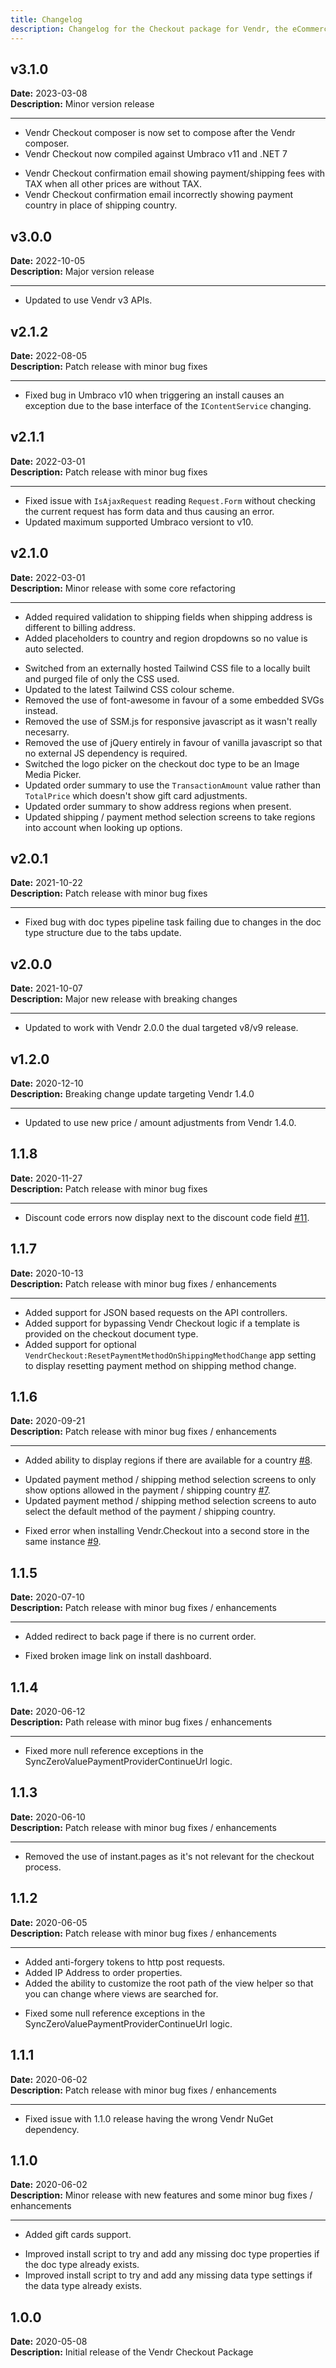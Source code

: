 ```yaml
---
title: Changelog
description: Changelog for the Checkout package for Vendr, the eCommerce solution for Umbraco v8+
---
```


## v3.1.0  
**Date:** 2023-03-08  
**Description:** Minor version release

---  

<changelog>
<changelog-group category="Updated">  

* Vendr Checkout composer is now set to compose after the Vendr composer.
* Vendr Checkout now compiled against Umbraco v11 and .NET 7

</changelog-group>
<changelog-group category="Fixed">  

* Vendr Checkout confirmation email showing payment/shipping fees with TAX when all other prices are without TAX.
* Vendr Checkout confirmation email incorrectly showing payment country in place of shipping country.

</changelog-group>
</changelog>

## v3.0.0  
**Date:** 2022-10-05  
**Description:** Major version release

---  

<changelog>
<changelog-group category="Updated">  

* Updated to use Vendr v3 APIs.

</changelog-group>
</changelog>

## v2.1.2  
**Date:** 2022-08-05  
**Description:** Patch release with minor bug fixes 

---  

<changelog>
<changelog-group category="Fixed">  

* Fixed bug in Umbraco v10 when triggering an install causes an exception due to the base interface of the `IContentService` changing.

</changelog-group>
</changelog>

## v2.1.1   
**Date:** 2022-03-01  
**Description:** Patch release with minor bug fixes 

---  

<changelog>
<changelog-group category="Fixed">  

* Fixed issue with `IsAjaxRequest` reading `Request.Form` without checking the current request has form data and thus causing an error.
* Updated maximum supported Umbraco versiont to v10.

</changelog-group>
</changelog>

## v2.1.0   
**Date:** 2022-03-01  
**Description:** Minor release with some core refactoring

---  

<changelog>
<changelog-group category="Added">  

* Added required validation to shipping fields when shipping address is different to billing address.
* Added placeholders to country and region dropdowns so no value is auto selected.

</changelog-group>
<changelog-group category="Changed">  

* Switched from an externally hosted Tailwind CSS file to a locally built and purged file of only the CSS used.
* Updated to the latest Tailwind CSS colour scheme.
* Removed the use of font-awesome in favour of a some embedded SVGs instead.
* Removed the use of SSM.js for responsive javascript as it wasn't really necesarry.
* Removed the use of jQuery entirely in favour of vanilla javascript so that no external JS dependency is required.
* Switched the logo picker on the checkout doc type to be an Image Media Picker.
* Updated order summary to use the `TransactionAmount` value rather than `TotalPrice` which doesn't show gift card adjustments.
* Updated order summary to show address regions when present.
* Updated shipping / payment method selection screens to take regions into account when looking up options.

</changelog-group>
</changelog>

## v2.0.1   
**Date:** 2021-10-22  
**Description:** Patch release with minor bug fixes 

---  

<changelog>
<changelog-group category="Fixed">  

* Fixed bug with doc types pipeline task failing due to changes in the doc type structure due to the tabs update.

</changelog-group>
</changelog>

## v2.0.0   
**Date:** 2021-10-07   
**Description:** Major new release with breaking changes

---  

<changelog>
<changelog-group category="Breaking">  

* Updated to work with Vendr 2.0.0 the dual targeted v8/v9 release.

</changelog-group>
</changelog>


## v1.2.0   
**Date:** 2020-12-10    
**Description:** Breaking change update targeting Vendr 1.4.0 

---  

<changelog>
<changelog-group category="Breaking">  

    
* Updated to use new price / amount adjustments from Vendr 1.4.0.


</changelog-group>
</changelog>

## 1.1.8 
**Date:** 2020-11-27  
**Description:** Patch release with minor bug fixes 

---
<changelog>
<changelog-group category="Fixed">  

* Discount code errors now display next to the discount code field [#11](https://github.com/vendrhub/vendr-checkout/issues/11).

</changelog-group>
</changelog>

## 1.1.7 
**Date:** 2020-10-13  
**Description:** Patch release with minor bug fixes / enhancements

---
<changelog>
<changelog-group category="Added">  

* Added support for JSON based requests on the API controllers.
* Added support for bypassing Vendr Checkout logic if a template is provided on the checkout document type.
* Added support for optional `VendrCheckout:ResetPaymentMethodOnShippingMethodChange` app setting to display resetting payment method on shipping method change.

</changelog-group>
</changelog>

## 1.1.6 
**Date:** 2020-09-21  
**Description:** Patch release with minor bug fixes / enhancements  

---

<changelog>
<changelog-group category="Added">  

* Added ability to display regions if there are available for a country [#8](https://github.com/vendrhub/vendr-checkout/issues/8).  

</changelog-group>
<changelog-group category="Changed">  

* Updated payment method / shipping method selection screens to only show options allowed in the payment / shipping country [#7](https://github.com/vendrhub/vendr-checkout/issues/7).
* Updated payment method / shipping method selection screens to auto select the default method of the payment / shipping country.

</changelog-group>
<changelog-group category="Fixed">  

* Fixed error when installing Vendr.Checkout into a second store in the same instance [#9](https://github.com/vendrhub/vendr-checkout/issues/9).

</changelog-group>
</changelog>

## 1.1.5 
**Date:** 2020-07-10  
**Description:** Patch release with minor bug fixes / enhancements 

---  

<changelog>
<changelog-group category="Added">  

* Added redirect to back page if there is no current order.

</changelog-group>
<changelog-group category="Fixed">  

* Fixed broken image link on install dashboard.

</changelog-group>
</changelog>

## 1.1.4 
**Date:** 2020-06-12  
**Description:** Path release with minor bug fixes / enhancements 

---  

<changelog>
<changelog-group category="Changed">  

* Fixed more null reference exceptions in the SyncZeroValuePaymentProviderContinueUrl logic.

</changelog-group>
</changelog>

## 1.1.3 
**Date:** 2020-06-10  
**Description:** Patch release with minor bug fixes / enhancements 

---  

<changelog>
<changelog-group category="Changed">  

* Removed the use of instant.pages as it's not relevant for the checkout process.

</changelog-group>
</changelog>

## 1.1.2 
**Date:** 2020-06-05  
**Description:** Patch release with minor bug fixes / enhancements 

---  

<changelog>
<changelog-group category="Added">  

* Added anti-forgery tokens to http post requests.
* Added IP Address to order properties.
* Added the ability to customize the root path of the view helper so that you can change where views are searched for.

</changelog-group>
<changelog-group category="Fixed">  

* Fixed some null reference exceptions in the SyncZeroValuePaymentProviderContinueUrl logic.

</changelog-group>
</changelog>

## 1.1.1 
**Date:** 2020-06-02  
**Description:** Patch release with minor bug fixes / enhancements 

---  

<changelog>
<changelog-group category="Fixed">  

* Fixed issue with 1.1.0 release having the wrong Vendr NuGet dependency.

</changelog-group>
</changelog>

## 1.1.0 
**Date:** 2020-06-02  
**Description:** Minor release with new features and some minor bug fixes / enhancements 

---  

<changelog>
<changelog-group category="Added">  

* Added gift cards support.

</changelog-group>
<changelog-group category="Changed">  

* Improved install script to try and add any missing doc type properties if the doc type already exists.
* Improved install script to try and add any missing data type settings if the data type already exists.

</changelog-group>
</changelog>

## 1.0.0 
**Date:** 2020-05-08  
**Description:** Initial release of the Vendr Checkout Package  